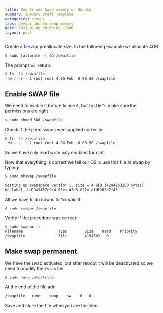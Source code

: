 ```yaml
---
title: How to add Swap memory on Ubuntu
summary: Summary Draft Template
categories: devops
tags: devops ubuntu swap memory
date: 2021-02-08 09:09:09 +0000
layout: post
---
```


Create a file and preallocate size. In the following example we allocate 4GB

```sh
$ sudo fallocate -l 4G /swapfile
```

The prompt will return:

```sh
$ ls -lh /swapfile
-rw-r--r-- 1 root root 4.0G Feb  8 08:50 /swapfile
```

## Enable SWAP file

We need to enable it before to use it, but first let's make sure the permissions are right

```sh
$ sudo chmod 600 /swapfile
```

Check if the permissions were applied correctly:

```sh
$ ls -lh /swapfile
-rw------- 1 root root 4.0G Feb  8 08:50 /swapfile
```

So we have only read write only enabled for root.

Now that everything is correct we tell our OS to use this file as swap by typing:

```sh
$ sudo mkswap /swapfile

Setting up swapspace version 1, size = 4 GiB (4294963200 bytes)
no label, UUID=9457c9c4-96eb-4fd8-821e-dfdf202d7f45
```

All we have to do now is to **enable* it:

```sh
$ sudo swapon /swapfile
```

Verify if the procedure was correct:

```sh
$ sudo swapon -s
Filename				Type		Size	Used	Priority
/swapfile               file    	4194300	  0	        -2
```

## Make swap permanent

We have the swap activated, but after reboot it will be deactivated so we need to modify the `fstab` file

```sh
$ sudo nano /etc/fstab
```

At the end of the file add

```sh
/swapfile   none    swap    sw    0   0
```

Save and close the file when you are finished.